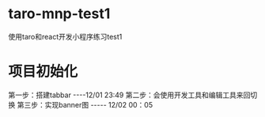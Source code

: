 # taro-mnp-test1
使用taro和react开发小程序练习test1
# 项目初始化
第一步：搭建tabbar ----12/01 23:49
第二步：会使用开发工具和编辑工具来回切换
第三步：实现banner图        ----- 12/02 00：05
